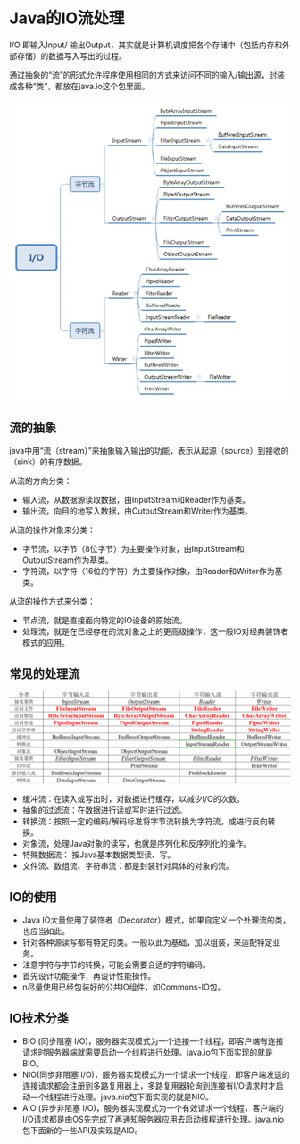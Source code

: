 # Java的IO流处理

I/O 即输入Input/ 输出Output，其实就是计算机调度把各个存储中（包括内存和外部存储）的数据写入写出的过程。

通过抽象的“流”的形式允许程序使用相同的方式来访问不同的输入/输出源，封装成各种“类”，都放在java.io这个包里面。

![io](./img/java_io_frame.png)

## 流的抽象

java中用“流（stream）”来抽象输入输出的功能，表示从起源（source）到接收的（sink）的有序数据。

从流的方向分类：

- 输入流，从数据源读取数据，由InputStream和Reader作为基类。
- 输出流，向目的地写入数据，由OutputStream和Writer作为基类。

从流的操作对象来分类：

- 字节流，以字节（8位字节）为主要操作对象，由InputStream和OutputStream作为基类。
- 字符流，以字符（16位的字符）为主要操作对象，由Reader和Writer作为基类。

从流的操作方式来分类：

- 节点流，就是直接面向特定的IO设备的原始流。
- 处理流，就是在已经存在的流对象之上的更高级操作，这一般IO对经典装饰者模式的应用。

## 常见的处理流

![java_io_class](img\java_io_class.png)

- 缓冲流：在读入或写出时，对数据进行缓存，以减少I/O的次数。
- 抽象的过滤流：在数据进行读或写时进行过滤。
- 转换流：按照一定的编码/解码标准将字节流转换为字符流，或进行反向转换。
- 对象流，处理Java对象的读写，也就是序列化和反序列化的操作。
- 特殊数据流： 按Java基本数据类型读、写。
- 文件流、数组流、字符串流：都是封装针对具体的对象的流。

## IO的使用

- Java IO大量使用了装饰者（Decorator）模式，如果自定义一个处理流的类，也应当如此。
- 针对各种源读写都有特定的类。一般以此为基础，加以组装，来适配特定业务。
- 注意字符与字节的转换，可能会需要合适的字符编码。
- 首先设计功能操作，再设计性能操作。
- n尽量使用已经包装好的公共IO组件，如Commons-IO包。

## IO技术分类

- BIO (同步阻塞 I/O)，服务器实现模式为一个连接一个线程，即客户端有连接请求时服务器端就需要启动一个线程进行处理。java.io包下面实现的就是BIO。
- NIO(同步非阻塞 I/O)，服务器实现模式为一个请求一个线程，即客户端发送的连接请求都会注册到多路复用器上，多路复用器轮询到连接有I/O请求时才启动一个线程进行处理。java.nio包下面实现的就是NIO。
- AIO (异步非阻塞 I/O)，服务器实现模式为一个有效请求一个线程，客户端的I/O请求都是由OS先完成了再通知服务器应用去启动线程进行处理。java.nio包下面新的一些API及实现是AIO。

